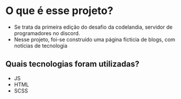 # O que é esse projeto?
* Se trata da primeira edição do desafio da codelandia, servidor de programadores no discord. 
* Nesse projeto, foi-se construído uma página fícticia de blogs, com notícias de tecnologia

## Quais tecnologias foram utilizadas?
* JS
* HTML
* SCSS
